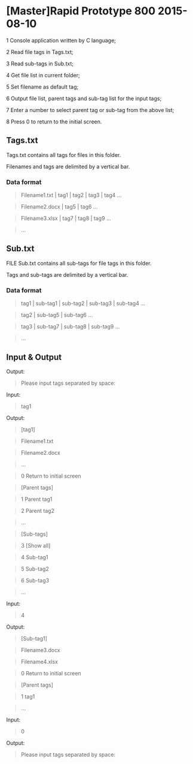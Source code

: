 # [Master]Rapid Prototype 800 2015-08-10

1 Console application written by C language;

2 Read file tags in Tags.txt;

3 Read sub-tags in Sub.txt;

4 Get file list in current folder;

5 Set filename as default tag;

6 Output file list, parent tags and sub-tag list for the input tags;

7 Enter a number to select parent tag or sub-tag from the above list;

8 Press 0 to return to the initial screen.

## Tags.txt

Tags.txt contains all tags for files in this folder.

Filenames and tags are delimited by a vertical bar.

### Data format

> Filename1.txt | tag1  | tag2  | tag3  | tag4  …

> Filename2.docx | tag5  | tag6  …

> Filename3.xlsx | tag7  | tag8  | tag9  …

> …

## Sub.txt

FILE Sub.txt contains all sub-tags for file tags in this folder.

Tags and sub-tags are delimited by a vertical bar.

### Data format

> tag1 | sub-tag1  | sub-tag2  | sub-tag3  | sub-tag4  …

> tag2 | sub-tag5  | sub-tag6  …

> tag3 | sub-tag7  | sub-tag8  | sub-tag9  …

> …

## Input & Output
Output:

> Please input tags separated by space:

Input:

> tag1

Output:

> [tag1]

> Filename1.txt

> Filename2.docx

> …

> 0 Return to initial screen

> [Parent tags]

> 1 Parent tag1

> 2 Parent tag2

> …

> [Sub-tags]

> 3 [Show all]

> 4 Sub-tag1

> 5 Sub-tag2

> 6 Sub-tag3

> …

Input:

> 4

Output:

> [Sub-tag1]

> Filename3.docx

> Filename4.xlsx

> 0 Return to initial screen

> [Parent tags]

> 1 tag1

> …

Input:

> 0

Output:

> Please input tags separated by space:
